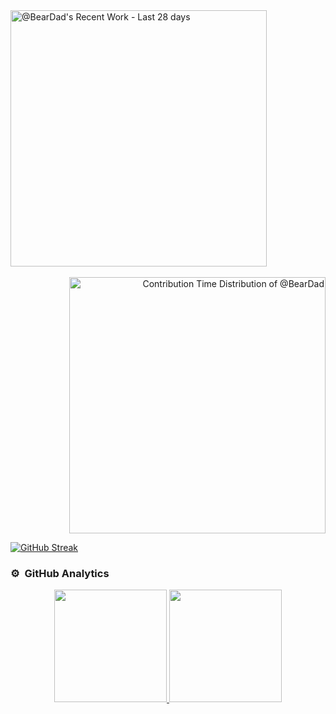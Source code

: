 <!-- Copy-paste in your Readme.md file -->

<a href="https://next.ossinsight.io/widgets/official/compose-currently-working-on?user_id=34135363&activity_type=all" target="_blank" style="display: block" align="left">
  <picture>
    <source media="(prefers-color-scheme: dark)" srcset="https://next.ossinsight.io/widgets/official/compose-currently-working-on/thumbnail.png?user_id=34135363&activity_type=all&image_size=auto&color_scheme=dark" width="410" height="auto">
    <img alt="@BearDad's Recent Work - Last 28 days" src="https://next.ossinsight.io/widgets/official/compose-currently-working-on/thumbnail.png?user_id=34135363&activity_type=all&image_size=auto&color_scheme=light" width="410" height="auto">
  </picture>
</a>&nbsp;<a href="https://next.ossinsight.io/widgets/official/analyze-user-contribution-time-distribution?user_id=34135363&period=all_times" target="_blank" style="display: block" align="right">
  <picture>
    <source media="(prefers-color-scheme: dark)" srcset="https://next.ossinsight.io/widgets/official/analyze-user-contribution-time-distribution/thumbnail.png?user_id=34135363&period=all_times&image_size=auto&color_scheme=dark" width="410" height="auto">
    <img alt="Contribution Time Distribution of @BearDad" src="https://next.ossinsight.io/widgets/official/analyze-user-contribution-time-distribution/thumbnail.png?user_id=34135363&period=all_times&image_size=auto&color_scheme=light" width="410" height="auto">
  </picture>
</a>
<!-- Made with [OSS Insight](https://ossinsight.io/) -->

<a href="https://git.io/streak-stats"><img src="https://streak-stats.demolab.com?user=BearDad&theme=catppuccin-frappe&border_radius=4&date_format=j%20M%5B%20Y%5D&exclude_days=Mon" alt="GitHub Streak" /></a>

### ⚙️ &nbsp;GitHub Analytics

<p align="center">
<a href="https://github.com/BearDad">
  <img height="180em" src="https://github-readme-stats-eight-theta.vercel.app/api?username=AVS1508&show_icons=true&theme=algolia&include_all_commits=true&count_private=true"/>
  <img height="180em" src="https://github-readme-stats-eight-theta.vercel.app/api/top-langs/?username=AVS1508&layout=compact&langs_count=8&theme=algolia"/>
</a>
</p>
